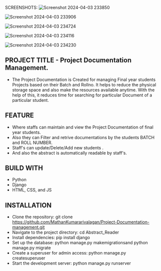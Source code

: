 SCREENSHOTS:
![Screenshot 2024-04-03 233850](https://github.com/MathanKumararivalagan/Project-Documentation-management/assets/155807290/66965839-a78c-4a32-a3f5-fcc77b2dc263)

![Screenshot 2024-04-03 233906](https://github.com/MathanKumararivalagan/Project-Documentation-management/assets/155807290/6ca30416-cee2-4b42-b262-746483808768)

![Screenshot 2024-04-03 234724](https://github.com/MathanKumararivalagan/Project-Documentation-management/assets/155807290/2cfa2c3e-cb63-4c53-b7d6-75b2ce30f25b)


![Screenshot 2024-04-03 234116](https://github.com/MathanKumararivalagan/Project-Documentation-management/assets/155807290/002da068-52b8-4cc0-bf88-a06dd85dc40d)

![Screenshot 2024-04-03 234230](https://github.com/MathanKumararivalagan/Project-Documentation-management/assets/155807290/28f9db6b-9d7c-4e34-87f0-8089a3d6c0e7)


PROJECT TITLE - Project Documentation Management.
-
* The Project Documentation is Created for managing Final year students Projects based on their Batch and Rollno. It helps to reduce the physical storage space and also make the resources available anytime. With the help of this, it reduces time for searching for particular Document of a particular student.

FEATURE
-
* Where staffs can maintain and view the Project Documentation of final year students.
* Also they can Filter and retrive documentations by the students BATCH and ROLL NUMBER.
* Staff's can update/Delete/Add new students .
* And also the abstract is automatically readable by staff's.

BUILD WITH
-
* Python
* Django
* HTML, CSS, and JS

INSTALLATION
-
* Clone the repository: git clone https://github.com/MathanKumararivalagan/Project-Documentation-management.git
* Navigate to the project directory:  cd Abstract_Reader  
* Install dependencies: pip install django
* Set up the database: python manage.py makemigrationsand python manage.py migrate
* Create a superuser for admin access: python manage.py createsuperuser
* Start the development server: python manage.py runserver


